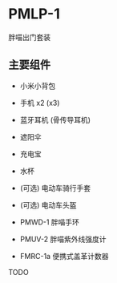 # PMLP-1
胖喵出门套装


## 主要组件

+ 小米小背包

+ 手机 x2 (x3)

+ 蓝牙耳机 (骨传导耳机)

+ 遮阳伞

+ 充电宝

+ 水杯

+ (可选) 电动车骑行手套

+ (可选) 电动车头盔

+ PMWD-1 胖喵手环

+ PMUV-2 胖喵紫外线强度计

+ FMRC-1a 便携式盖革计数器


TODO
